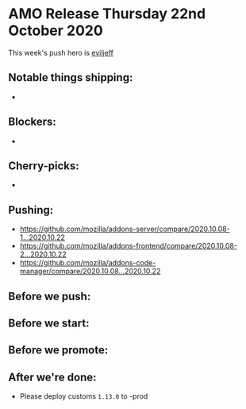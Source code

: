 # AMO Release Thursday 22nd October 2020

This week's push hero is [eviljeff](https://github.com/eviljeff)

## Notable things shipping:

-

## Blockers:

-

## Cherry-picks:

-

## Pushing:

- https://github.com/mozilla/addons-server/compare/2020.10.08-1...2020.10.22
- https://github.com/mozilla/addons-frontend/compare/2020.10.08-2...2020.10.22
- https://github.com/mozilla/addons-code-manager/compare/2020.10.08...2020.10.22

## Before we push:

## Before we start:

## Before we promote:

## After we're done:

- Please deploy customs `1.13.0` to -prod
